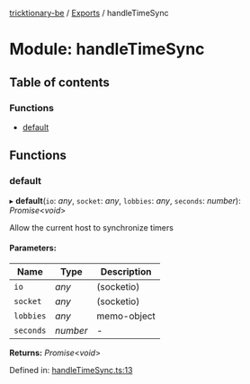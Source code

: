 [tricktionary-be](../README.md) / [Exports](../modules.md) / handleTimeSync

# Module: handleTimeSync

## Table of contents

### Functions

- [default](handletimesync.md#default)

## Functions

### default

▸ **default**(`io`: *any*, `socket`: *any*, `lobbies`: *any*, `seconds`: *number*): *Promise*<*void*\>

Allow the current host to synchronize timers

#### Parameters:

Name | Type | Description |
------ | ------ | ------ |
`io` | *any* | (socketio)   |
`socket` | *any* | (socketio)   |
`lobbies` | *any* | memo-object   |
`seconds` | *number* | - |

**Returns:** *Promise*<*void*\>

Defined in: [handleTimeSync.ts:13](https://github.com/story-squad/tricktionary-be/blob/30467a6/src/sockets/handleTimeSync.ts#L13)
